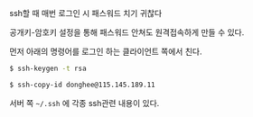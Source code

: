 ssh할 때 매번 로그인 시 패스워드 치기 귀찮다

공개키-암호키 설정을 통해 패스워드 안쳐도 원격접속하게 만들 수 있다.



먼저 아래의 명령어를 로그인 하는 클라이언트 쪽에서 친다.

```bash
$ ssh-keygen -t rsa

$ ssh-copy-id donghee@115.145.189.11
```



서버 쪽 `~/.ssh` 에 각종 ssh관련 내용이 있다. 





